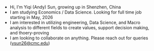 - Hi, I’m Yiqi (Andy) Sun, growing up in Shenzhen, China
- I am studying Economics / Data Science. Looking for full time job starting in May, 2026
- I am interested in utilizing engineering, Data Science, and Macro analysis to different fields to create values, support decision making, and thoery-proving
- I am looking to collaborate on anything. Please reach out for queries (ysun26@cmc.edu)

<!---
YiqiSun1/YiqiSun1 is a ✨ special ✨ repository because its `README.md` (this file) appears on your GitHub profile.
You can click the Preview link to take a look at your changes.
--->
